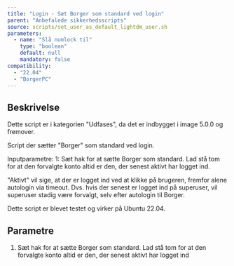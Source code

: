 ```yaml
---
title: "Login - Sæt Borger som standard ved login"
parent: "Anbefalede sikkerhedsscripts"
source: scripts/set_user_as_default_lightdm_user.sh
parameters:
  - name: "Slå numlock til"
    type: "boolean"
    default: null
    mandatory: false
compatibility:  
  - "22.04"
  - "BorgerPC"
---
```


## Beskrivelse
Dette script er i kategorien "Udfases", da det er indbygget i image 5.0.0 og fremover.

Script der sætter "Borger" som standard ved login.

Inputparametre:
1: Sæt hak for at sætte Borger som standard. Lad stå tom for at  den forvalgte konto altid er den, der senest aktivt har logget ind.

"Aktivt" vil sige, at der er logget ind ved at klikke på brugeren, fremfor alene autologin via timeout. Dvs. hvis der senest er logget ind på superuser, vil superuser stadig være forvalgt, selv efter autologin til Borger.

Dette script er blevet testet og virker på Ubuntu 22.04.

## Parametre
1. Sæt hak for at sætte Borger som standard. Lad stå tom for at  den forvalgte konto altid er den, der senest aktivt har logget ind

